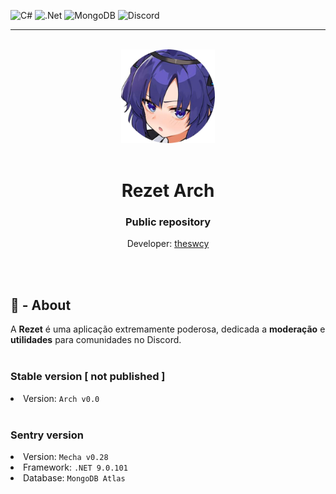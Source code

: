 ![C#](https://img.shields.io/badge/c%23-%23239120.svg?style=for-the-badge&logo=csharp&logoColor=white)
![.Net](https://img.shields.io/badge/.NET-5C2D91?style=for-the-badge&logo=.net&logoColor=white)
![MongoDB](https://img.shields.io/badge/MongoDB-%234ea94b.svg?style=for-the-badge&logo=mongodb&logoColor=white)
![Discord](https://img.shields.io/badge/Discord-%235865F2.svg?style=for-the-badge&logo=discord&logoColor=white)
<hr>
<br>
<div align=center>
  <img src="assets/icon.png" style="width:150px;">
</div>
<br>
<h1 align=center>
  Rezet Arch
</h1>
<h3 align=center>
Public repository
</h3>
<p align=center>
  Developer: <a href="https://github.com/theswcy" target="_blank">theswcy</a><br>
</p>
<br><br>


<h2>
  🍣 - About
</h2>
  A <strong>Rezet</strong> é uma aplicação extremamente poderosa, dedicada a <strong>moderação</strong> e <strong>utilidades</strong>
  para comunidades no Discord.
<br>
<br>
<h3>
  Stable version [ not published ]
</h3>
<li>Version: <code>Arch v0.0</code></li>
<br>
<h3>
  Sentry version
</h3>
<li>Version: <code>Mecha v0.28</code></li>
<li>Framework: <code>.NET 9.0.101</code></li>
<li>Database: <code>MongoDB Atlas</code></li>
<br><br>